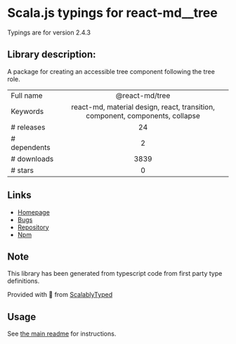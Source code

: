 
# Scala.js typings for react-md__tree

Typings are for version 2.4.3

## Library description:
A package for creating an accessible tree component following the tree role.

|                    |                 |
| ------------------ | :-------------: |
| Full name          | @react-md/tree |
| Keywords           | react-md, material design, react, transition, component, components, collapse |
| # releases         | 24 |
| # dependents       | 2 |
| # downloads        | 3839 |
| # stars            | 0 |

## Links
- [Homepage](https://react-md.dev/packages/tree/demos)
- [Bugs](https://github.com/mlaursen/react-md/issues)
- [Repository](https://github.com/mlaursen/react-md)
- [Npm](https://www.npmjs.com/package/%40react-md%2Ftree)
    


## Note
This library has been generated from typescript code from first party type definitions.

Provided with :purple_heart: from [ScalablyTyped](https://github.com/oyvindberg/ScalablyTyped)

## Usage
See [the main readme](../../readme.md) for instructions.


